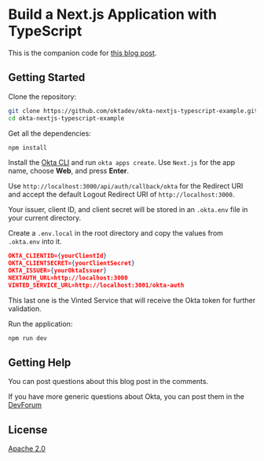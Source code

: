 # Build a Next.js Application with TypeScript

This is the companion code for [this blog post](https://developer.okta.com/blog/2020/11/13/nextjs-typescript).

## Getting Started

Clone the repository:

```sh
git clone https://github.com/oktadev/okta-nextjs-typescript-example.git
cd okta-nextjs-typescript-example
```

Get all the dependencies:

```sh
npm install
```

Install the [Okta CLI](https://cli.okta.com) and run `okta apps create`. Use `Next.js` for the app name, choose **Web**, and press **Enter**.

Use `http://localhost:3000/api/auth/callback/okta` for the Redirect URI and accept the default Logout Redirect URI of `http://localhost:3000`.

Your issuer, client ID, and client secret will be stored in an `.okta.env` file in your current directory.

Create a `.env.local` in the root directory and copy the values from `.okta.env` into it.

```JSON
OKTA_CLIENTID={yourClientId}
OKTA_CLIENTSECRET={yourClientSecret}
OKTA_ISSUER={yourOktaIssuer}
NEXTAUTH_URL=http://localhost:3000
VINTED_SERVICE_URL=http://localhost:3001/okta-auth
```

This last one is the Vinted Service that will receive the Okta token for further validation.

Run the application:

```sh
npm run dev
```

## Getting Help

You can post questions about this blog post in the comments.

If you have more generic questions about Okta, you can post them in the [DevForum](https://devforum.okta.com/)

## License

[Apache 2.0](LICENSE)
